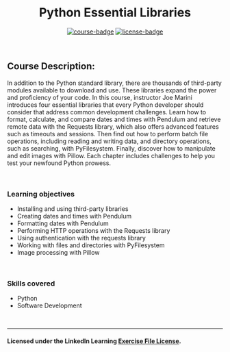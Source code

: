 <div align="center">

# Python Essential Libraries

[![course-badge]][course-link]
[![license-badge]][LICENSE]

</div>

<!-- badge info -->
[course-badge]:https://img.shields.io/badge/learning-Python-white?logo=Linkedin&labelColor=blue&style=for-the-badge
[course-link]:https://www.linkedin.com/learning/python-essential-libraries "Python Essential Libraries"
[license-badge]:https://img.shields.io/badge/learning-license-success?logo=Linkedin&labelColor=black&style=for-the-badge

<br>

## Course Description:
In addition to the Python standard library, there are thousands of third-party modules available to download and use. These libraries expand the power and proficiency of your code. In this course, instructor Joe Marini introduces four essential libraries that every Python developer should consider that address common development challenges. Learn how to format, calculate, and compare dates and times with Pendulum and retrieve remote data with the Requests library, which also offers advanced features such as timeouts and sessions. Then find out how to perform batch file operations, including reading and writing data, and directory operations, such as searching, with PyFilesystem. Finally, discover how to manipulate and edit images with Pillow. Each chapter includes challenges to help you test your newfound Python prowess.

<br>

### Learning objectives
- Installing and using third-party libraries
- Creating dates and times with Pendulum
- Formatting dates with Pendulum
- Performing HTTP operations with the Requests library
- Using authentication with the requests library
- Working with files and directories with PyFilesystem
- Image processing with Pillow

<br>

### Skills covered
- Python
- Software Development

<br>

---
#### Licensed under the LinkedIn Learning [Exercise File License][LICENSE].

[LICENSE]:../../LICENSE "LinkedIn Learning License"